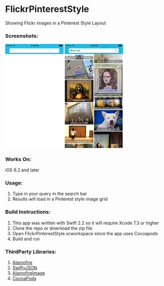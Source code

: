 # FlickrPinterestStyle
Showing Flickr images in a Pinterest Style Layout

### Screenshots:
<img src="FlickrPinterestStyle/Screenshots/Home.png?" alt="alt text" width="187.5" height="333.5">
<img src="FlickrPinterestStyle/Screenshots/Search.png?" alt="alt text" width="187.5" height="333.5">

### Works On:
iOS 9.2 and later

### Usage:
1. Type in your query in the search bar
2. Results will load in a Pinterest style image grid

### Build Instructions:
1.  This app was written with Swift 2.2 so it will require Xcode 7.3 or higher
2.  Clone the repo or download the zip file
3.  Open FlickrPinterestStyle.xcworkspace since the app uses Cocoapods
4.  Build and run

### ThirdParty Libraries:
1. [Alamofire](https://github.com/Alamofire/Alamofire)
2. [SwiftyJSON](https://github.com/SwiftyJSON/SwiftyJSON)
3. [AlamofireImage](https://github.com/Alamofire/AlamofireImage)
4. [CocoaPods](https://github.com/CocoaPods/CocoaPods)
